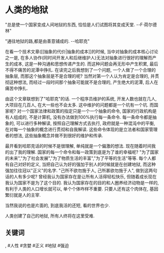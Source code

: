 # 人类的地狱

"总是使一个国家变成人间地狱的东西, 恰恰是人们试图将其变成天堂. --F·荷尔德林"

"通往地狱的路,都是由善意铺成的. --哈耶克"

在看一个技术文章([[抽象的代价|抽象的成本]]的时候, 当中对抽象的成本核心讨论之一是, 在多人协作(同时间开发人和后继维护人)无法对抽象进行很好的理解而产生的成本, 这是一种沟通和思想传递产生的. 而这种问题会再无形中产生积累, 最后不得不痛苦的泥潭中挣扎. 在读完之后我想到了一个问题, 一个人做了一个合理的抽象层, 而那这个抽象层是不是合理的呢? 当然对第一个人认为肯定是合理的, 并贯彻这种想法, 而经过一段时间那个抽象可能就不是合理的, 产生绝大的泥潭, 后人在痛苦中挣扎.

由这个文章联想到了"哈耶克"的话. 一个程序员维护的系统, 开发人数也就在几人, 大项目在几百人, 在大一些也不会太多. 这中维护的问题都是一个坑有一个坑. 而国家呢? 对一个国家法律和政策的指定只是一个一个抽象的命令, 国家的行政机构是有人组成的, 不是计算机, 没有办法做到100%执行每一条命令. 每一条命令都是抽象的, 可以进行多种解读, 按照自己理解方式去执行, 政府就是一种混沌中的平衡, 在对每一个抽象的概念进行贯彻和自我解读. 这些命令体现的是立法者和国家管理者的想法, 这些抽象概念并做不到很好的维护和传承.

最开看到哈耶克话的时候不是很理解, 单纯就是一个偏激的想法. 现在随着时间我的出了我的理解. 国家的每一个命令和每一政策到底是为了谁的幸福呢? "为了国家的未来","为了社会发展","为了物质生活的丰富","为了平等的生活"等等. 每个人都有自己对好的定义, 当把自己认为好的强加于别人的时候就是在创建地狱, 而这种强加往往冠以"正义"的名字. "己所不欲勿施于人, 己所甚欲勿施于人", 做到这两句话的人有多少呢? 曾经我认为国家存在是让所有人活得轻松快乐, 但随着成长现在我认为国家不是为了这个目的. 我认为国家存在的目的和人圈养经济动物是一样的, 有利于人类的人口增长就可以, 单个个体咋样不重要. 只要人还有这个肉体在, 基因繁衍就是人的主宰.

当然我说的也是片面的, 到底我活的还短, 看的世界也少.

人类创建了自己的地狱, 所有人终将在这里受难.

## 关键词
, #人性 #贪婪 #正义 #地狱 #强迫
